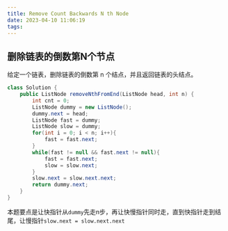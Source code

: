 ```yaml
---
title: Remove Count Backwards N th Node
date: 2023-04-10 11:06:19
tags:
---
```


## 删除链表的倒数第N个节点
给定一个链表，删除链表的倒数第 n 个结点，并且返回链表的头结点。
```java
class Solution {
    public ListNode removeNthFromEnd(ListNode head, int n) {
        int cnt = 0;
        ListNode dummy = new ListNode();
        dummy.next = head;
        ListNode fast = dummy;
        ListNode slow = dummy;
        for(int i = 0; i < n; i++){
            fast = fast.next;
        }
        while(fast != null && fast.next != null){
            fast = fast.next;
            slow = slow.next;
        }
        slow.next = slow.next.next;
        return dummy.next;
    }
}
```
本题要点是让快指针从`dummy`先走n步，再让快慢指针同时走，直到快指针走到结尾，让慢指针`slow.next = slow.next.next`